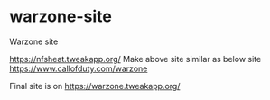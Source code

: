 # warzone-site
Warzone site 


https://nfsheat.tweakapp.org/  Make above site similar as below site https://www.callofduty.com/warzone

Final site is on https://warzone.tweakapp.org/
